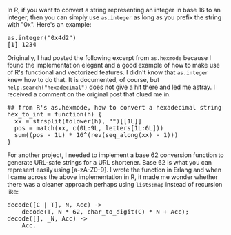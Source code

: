 In R, if you want to convert a string representing an integer in base 16 to an integer, then you can simply use <code>as.integer</code> as long as you prefix the string with "0x".  Here's an example:

<pre>
as.integer("0x4d2")
[1] 1234
</pre>

Originally, I had posted the following excerpt from <code>as.hexmode</code> because I found the implementation elegant and a good example of how to make use of R's functional and vectorized features.  I didn't know that <code>as.integer</code> knew how to do that.  It is documented, of course, but <code>help.search("hexadecimal")</code> does not give a hit there and led me astray.  I received a comment on the original post that clued me in.

<pre lang="C">
## from R's as.hexmode, how to convert a hexadecimal string to an int
hex_to_int = function(h) {
  xx = strsplit(tolower(h), "")[[1L]]
  pos = match(xx, c(0L:9L, letters[1L:6L]))
  sum((pos - 1L) * 16^(rev(seq_along(xx) - 1)))
}
</pre>

For another project, I needed to implement a base 62 conversion function to generate URL-safe strings for a URL shortener.  Base 62 is what you can represent easily using [a-zA-Z0-9].  I wrote the function in Erlang and when I came across the above implementation in R, it made me wonder whether there was a cleaner approach perhaps using <code>lists:map</code> instead of recursion like:

<pre lang="C">
decode([C | T], N, Acc) ->
    decode(T, N * 62, char_to_digit(C) * N + Acc);
decode([], _N, Acc) ->
    Acc.
</pre>
